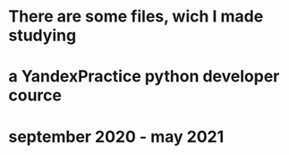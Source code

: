 # There are some files, wich I made studying
# a YandexPractice python developer cource

# september 2020 - may 2021